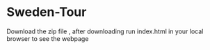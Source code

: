 # Sweden-Tour
Download the zip file , after downloading run index.html in your local browser to see the webpage
